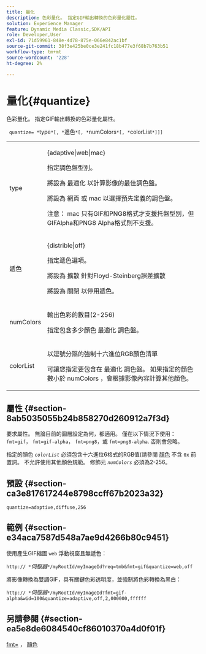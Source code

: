 ```yaml
---
title: 量化
description: 色彩量化。 指定GIF輸出轉換的色彩量化屬性。
solution: Experience Manager
feature: Dynamic Media Classic,SDK/API
role: Developer,User
exl-id: 71d59961-848e-4d78-875e-066e842ac1bf
source-git-commit: 38f3e425be0ce3e241fc18b477e3f68b7b763b51
workflow-type: tm+mt
source-wordcount: '228'
ht-degree: 2%

---
```


# 量化{#quantize}

色彩量化。 指定GIF輸出轉換的色彩量化屬性。

` quantize= *`type`*[, *`遞色`*[, *`numColors`*[, *`colorList`*]]]`

<table id="table_A669A9058C8043A5BAE80B03A13B015B"> 
 <tbody> 
  <tr> 
   <td colname="col1"> <p> <span class="codeph"> <span class="varname"> type </span> </span> </p> </td> 
   <td colname="col2"> <p> <span class="codeph"> {adaptive|web|mac} </span> </p> <p>指定調色盤型別。 </p> <p>將設為 <span class="codeph"> 最適化 </span> 以計算影像的最佳調色盤。 </p> <p>將設為 <span class="codeph"> 網頁 </span> 或 <span class="codeph"> mac </span> 以選擇預先定義的調色盤。 </p> <p> <p>注意： <span class="codeph"> mac </span> 只有GIF和PNG8格式才支援托盤型別，但GIFAlpha和PNG8 Alpha格式則不支援。 </p> </p> </td> 
  </tr> 
  <tr> 
   <td colname="col1"> <p> <span class="codeph"> <span class="varname"> 遞色 </span> </span> </p> </td> 
   <td colname="col2"> <p> <span class="codeph"> {distrible|off} </span> </p> <p>指定遞色選項。 </p> <p>將設為 <span class="codeph"> 擴散 </span> 針對Floyd-Steinberg誤差擴散 </p> <p>將設為 <span class="codeph"> 關閉 </span> 以停用遞色。 </p> </td> 
  </tr> 
  <tr> 
   <td colname="col1"> <p> <span class="codeph"> <span class="varname"> numColors </span> </span> </p> </td> 
   <td colname="col2"> <p>輸出色彩的數目(2-256) </p> <p>指定包含多少顏色 <span class="codeph"> 最適化 </span> 調色盤。 </p> </td> 
  </tr> 
  <tr> 
   <td colname="col1"> <p> <span class="codeph"> <span class="varname"> colorList </span> </span> </p> </td> 
   <td colname="col2"> <p>以逗號分隔的強制十六進位RGB顏色清單 </p> <p>可讓您指定要包含在 <span class="codeph"> 最適化 </span> 調色盤。 如果指定的顏色數小於 <span class="codeph"> <span class="varname"> numColors </span> </span>，會根據影像內容計算其他顏色。 </p> </td> 
  </tr> 
 </tbody> 
</table>

## 屬性 {#section-8ab5035055b24b858270d260912a7f3d}

要求屬性。 無論目前的圖層設定為何，都適用。 僅在以下情況下使用： `fmt=gif`， `fmt=gif-alpha`， `fmt=png8`，或 `fmt=png8-alpha`. 否則會忽略。

指定的顏色 *`colorList`* 必須包含十六進位6格式的RGB值(請參閱 [顏色](/help/aem-is-ir-api/is-api/http-ref/image-serving-api-ref/c-http-protocol-reference/c-command-reference/r-color-commandref.md) 不含 `0x` 前置詞。 不允許使用其他顏色規範。 修飾元 *`numColors`* 必須為2-256。

## 預設 {#section-ca3e817617244e8798ccff67b2023a32}

`quantize=adaptive,diffuse,256`

## 範例 {#section-e34aca7587d548a7ae9d4266b80c9451}

使用產生GIF縮圖 `web` 浮動視窗且無遞色：

`http:// *`*伺服器*`*/myRootId/myImageId?req=tmb&fmt=gif&quantize=web,off`

將影像轉換為雙調GIF，具有關鍵色彩透明度，並強制將色彩轉換為黑白：

`http:// *`*伺服器*`*/myRootId/myImageId?fmt=gif-alpha&wid=100&quantize=adaptive,off,2,000000,ffffff`

## 另請參閱 {#section-ea5e8de6084540cf86010370a4d0f01f}

[fmt=](../../../../../is-api/http-ref/image-serving-api-ref/c-http-protocol-reference/c-command-reference/r-is-http-fmt.md#reference-cdf10043423b45ba9fe15157fb3ae37a) ， [顏色](/help/aem-is-ir-api/is-api/http-ref/image-serving-api-ref/c-http-protocol-reference/c-data-types/r-is-http-color.md)
